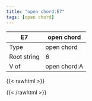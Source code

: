 ```yaml
---
title: "open chord:E7"
tags: [open chord]
---
```


|E7|open chord|
|---|---|
|Type|open chord|
|Root string|6|
|V of|open chord:A|
{{< rawhtml >}}
<div class="container"></div>
<script>
const selector = '#container';
const chord = new ChordBox(selector);
chord.draw((new String("020100")));
</script>
{{< /rawhtml >}}
